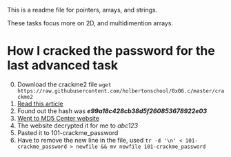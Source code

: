 This is a readme file for pointers, arrays, and strings.

These tasks focus more on 2D, and multidimention arrays.


# How I cracked the password for the last advanced task

0. Download the crackme2 file `wget https://raw.githubusercontent.com/holbertonschool/0x06.c/master/crackme2`
1. [Read this article](https://www.linux.com/training-tutorials/cracking-simple-passworded-file-beginners-guide-security/)
2. Found out the hash was ***e99a18c428cb38d5f260853678922e03***
3. [Went to MD5 Center website](https://md5.gromweb.com/?md5=e99a18c428cb38d5f260853678922e03)
4. The website decrypted it for me to *abc123*
5. Pasted it to 101-crackme_password
6. Have to remove the new line in the file, used `tr -d '\n' < 101-crackme_password > newfile && mv newfile 101-crackme_password
`
